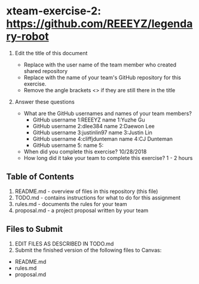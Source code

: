 # xteam-exercise-2: https://github.com/REEEYZ/legendary-robot

1. Edit the title of this document
   * Replace <UserName> with the user name of the team member who created shared repository
   * Replace <GitHubRepositoryName> with the name of your team's GitHub repository for this exercise.
   * Remove the angle brackets <> if they are still there in the title

2. Answer these questions
   * What are the GitHub usernames and names of your team members?
       * GitHub username 1:REEEYZ       name 1:Yuzhe Gu
       * GitHub username 2:dlee384      name 2:Daewon Lee
       * GitHub username 3:justinlin97  name 3:Justin Lin
       * GitHub username 4:cliffjdunteman       name 4:CJ Dunteman
       * GitHub username 5:       name 5:
   * When did you complete this exercise?  10/28/2018
   * How long did it take your team to complete this exercise? 1 - 2 hours

## Table of Contents

1. README.md - overview of files in this repository (this file)
2. TODO.md - contains instructions for what to do for this assignment
3. rules.md - documents the rules for your team
4. proposal.md - a project proposal written by your team

## Files to Submit

1. EDIT FILES AS DESCRIBED IN TODO.md
2. Submit the finished version of the following files to Canvas:

* README.md
* rules.md
* proposal.md
